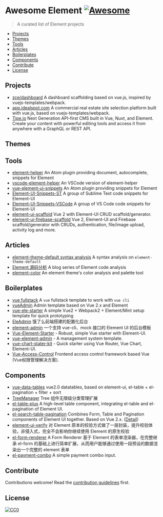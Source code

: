 # Awesome Element [![Awesome](https://cdn.rawgit.com/sindresorhus/awesome/d7305f38d29fed78fa85652e3a63e154dd8e8829/media/badge.svg)](https://github.com/sindresorhus/awesome)

> A curated list of Element projects

<!-- START doctoc generated TOC please keep comment here to allow auto update -->
<!-- DON'T EDIT THIS SECTION, INSTEAD RE-RUN doctoc TO UPDATE -->


- [Projects](#projects)
- [Themes](#themes)
- [Tools](#tools)
- [Articles](#articles)
- [Boilerplates](#boilerplates)
- [Components](#components)
- [Contribute](#contribute)
- [License](#license)

<!-- END doctoc generated TOC please keep comment here to allow auto update -->

## Projects

- [zce/dashboard](https://github.com/zce/dashboard) A dashboard scaffolding based on vue.js, inspired by vuejs-templates/webpack.
- [app.idealspot.com](https://app.idealspot.com) A commercial real estate site selection platform built with vue.js, based on vuejs-templates/webpack.
- [Tipe.io](https://tipe.io) Next Generation API-first CMS built in Vue, Nuxt, and Element. Create your content with powerful editing tools and access it from anywhere with a GraphQL or REST API.

## Themes

## Tools

- [element-helper](https://github.com/ElemeFE/element-helper) An Atom plugin providing document, autocomplete, snippets for Element
- [vscode-element-helper](https://github.com/ElemeFE/vscode-element-helper) An VSCode version of element-helper
- [vue-element-ui-snippets](https://github.com/solobat/vue-element-ui-snippets) An Atom plugin providing snippets for Element
- [Element-UI-Snippets-ST](https://github.com/snowffer/Element-UI-Snippets-ST) A group of Sublime Text code snippets for Element-UI
- [Element-UI-Snippets-VSCode](https://github.com/snowffer/Element-UI-Snippets-VSCode) A group of VS Code code snippets for Element-UI
- [element-ui-scaffold](https://scaffoldhub.io/vue-sample) Vue 2 with Element-UI CRUD scaffold/generator.
- [element-ui-firebase-scaffold](https://scaffoldhub.io/vue-firebase) Vue 2, Element-UI and Firebase scaffold/generator with CRUDs, authentication, file/image upload, activity log and more.


## Articles

- [element-theme-default syntax analysis](https://github.com/Molunerfinn/theme-default/) A syntax analysis on `element-theme-default`
- [Element 源码分析](http://www.jianshu.com/c/c71f9c127c71) A blog series of Element code analysis
- [element-color](https://github.com/MIKUScallion/element-color) An element theme's color analysis and palette tool

## Boilerplates

- [vue fullstack](https://github.com/erguotou520/vue-fullstack/) A `vue` fullstack template to work with `vue cli`
- [vueAdmin](https://github.com/taylorchen709/vueAdmin/) Admin template based on Vue 2.x and Element
- [vue-ele-starter](https://github.com/jikkai/vue-ele-starter) A simple Vue2 + Webpack2 + Element/Mint setup template for quick prototyping
- [EleAdmin](https://git.oschina.net/bfgdqch/EleAdmin) 饿了么前端搭建的配置化后台
- [element-admin](https://github.com/lynzz/element-admin) 一个支持 vue-cli、mock 接口的 Element UI 的后台模板
- [Vue-Element-Starter](https://github.com/Metnew/vue-element-starter) - Robust, simple Vue starter with Element-UI.
- [vue-element-admin](https://github.com/PanJiaChen/vue-element-admin) - A management system template.
- [vue-chart-stater-kit](https://github.com/joshua1988/vue-chart-starter-kit) - Quick starter using Vue Router, Vue Chart, Element-UI.
- [Vue-Access-Control](https://github.com/tower1229/Vue-Access-Control) Frontend access control framework based Vue (Vue权限管理解决方案).

## Components
- [vue-data-tables](https://github.com/njleonzhang/vue-data-tables) vue2.0 datatables, based on element-ui, el-table + el-pagination + filter + sort
- [TreeManager](https://github.com/Kuaizi-co/TreeManager) Tree 组件无限级分类管理扩展
- [el-table-plus](https://github.com/chikara-chan/el-table-plus) A high-level table component, integrating el-table and el-pagination of Element UI.
- [el-search-table-pagination](https://github.com/zollero/el-search-table-pagination) Combines Form, Table and Pagination components of Element UI together. Based on Vue 2.x. ([Detail](https://mp.weixin.qq.com/s/r_OumEQB79lpEETThHA70g))
- [element-ui-verify](https://github.com/aweiu/element-ui-verify) 对 Element 原本的校验方式做了一层封装，提升校验体验，非侵入式，完全不会影响你继续使用 Element 的原生校验
- [el-form-renderer](https://github.com/leezng/el-form-renderer) A Form Renderer 基于 Element 的表单渲染器，在完整继承 el-form 的基础上进行简单扩展，从而用户能够通过使用一段预设的数据渲染出一个完整的 element 表单
- [el-payment-combo](https://codepen.io/abensur/pen/oELwxd) A simple payment combo input.


## Contribute

Contributions welcome! Read the [contribution guidelines](contributing.md) first.

## License

[![CC0](http://i.creativecommons.org/p/zero/1.0/88x31.png)](http://creativecommons.org/publicdomain/zero/1.0/)
